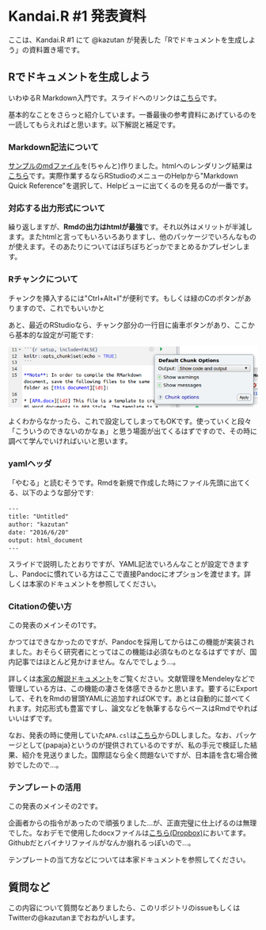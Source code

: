 # Kandai.R #1 発表資料

ここは、Kandai.R #1 にて @kazutan が発表した「Rでドキュメントを生成しよう」の資料置き場です。

## Rでドキュメントを生成しよう

いわゆるR Markdown入門です。スライドへのリンクは[こちら]()です。

基本的なことをさらっと紹介しています。一番最後の参考資料にあげているのを一読してもらえればと思います。以下解説と補足です。

### Markdown記法について

[サンプルのmdファイル]()を(ちゃんと)作りました。htmlへのレンダリング結果は[こちら]()です。実際作業するならRStudioのメニューのHelpから"Markdown Quick Reference"を選択して、Helpビューに出てくるのを見るのが一番です。

### 対応する出力形式について

繰り返しますが、**Rmdの出力はhtmlが最強**です。それ以外はメリットが半減します。またhtmlと言ってもいろいろありますし、他のパッケージでいろんなものが使えます。そのあたりについてはぼちぼちどっかでまとめるかプレゼンします。

### Rチャンクについて

チャンクを挿入するには"Ctrl+Alt+I"が便利です。もしくは緑のCのボタンがありますので、これでもいいかと

あと、最近のRStudioなら、チャンク部分の一行目に歯車ボタンがあり、ここから基本的な設定が可能です:

![chunkoption](pics/chunkoption.png)

よくわからなかったら、これで設定してしまってもOKです。使っていくと段々「こういうのできないのかなぁ」と思う場面が出てくるはずですので、その時に調べて学んでいければいいと思います。

### yamlヘッダ

「やむる」と読むそうです。Rmdを新規で作成した時にファイル先頭に出てくる、以下のような部分です:

````
---
title: "Untitled"
author: "kazutan"
date: "2016/6/20"
output: html_document
---
````

スライドで説明したとおりですが、YAML記法でいろんなことが設定できますし、Pandocに慣れている方はここで直接Pandocにオプションを渡せます。詳しくは本家のドキュメントを参照してください。

### Citationの使い方

この発表のメインその1です。

かつてはできなかったのですが、Pandocを採用してからはこの機能が実装されました。おそらく研究者にとってはこの機能は必須なものとなるはずですが、国内記事ではほとんど見かけません。なんででしょう…。

詳しくは[本家の解説ドキュメント](http://rmarkdown.rstudio.com/authoring_bibliographies_and_citations.html)をご覧ください。文献管理をMendeleyなどで管理している方は、この機能の凄さを体感できるかと思います。要するにExportして、それをRmdの冒頭YAMLに追加すればOKです。あとは自動的に並べてくれます。対応形式も豊富ですし、論文などを執筆するならベースはRmdでやればいいはずです。

なお、発表の時に使用していた`APA.csl`は[こちら](http://my.ilstu.edu/~wjschne/442/Introduction_to_RMarkdown.html)からDLしました。なお、パッケージとして{papaja}というのが提供されているのですが、私の手元で検証した結果、紹介を見送りました。国際誌なら全く問題ないですが、日本語を含む場合微妙でしたので…。

### テンプレートの活用

この発表のメインその2です。

企画者からの指令があったので頑張りました…が、正直完璧に仕上げるのは無理でした。なおデモで使用したdocxファイルは[こちら(Dropbox)](https://dl.dropboxusercontent.com/u/62654521/set_APAlike.docx)においてます。Githubだとバイナリファイルがなんか崩れるっぽいので…。

テンプレートの当て方などについては本家ドキュメントを参照してください。

## 質問など

この内容について質問などありましたら、このリポジトリのissueもしくはTwitterの@kazutanまでおねがいします。



